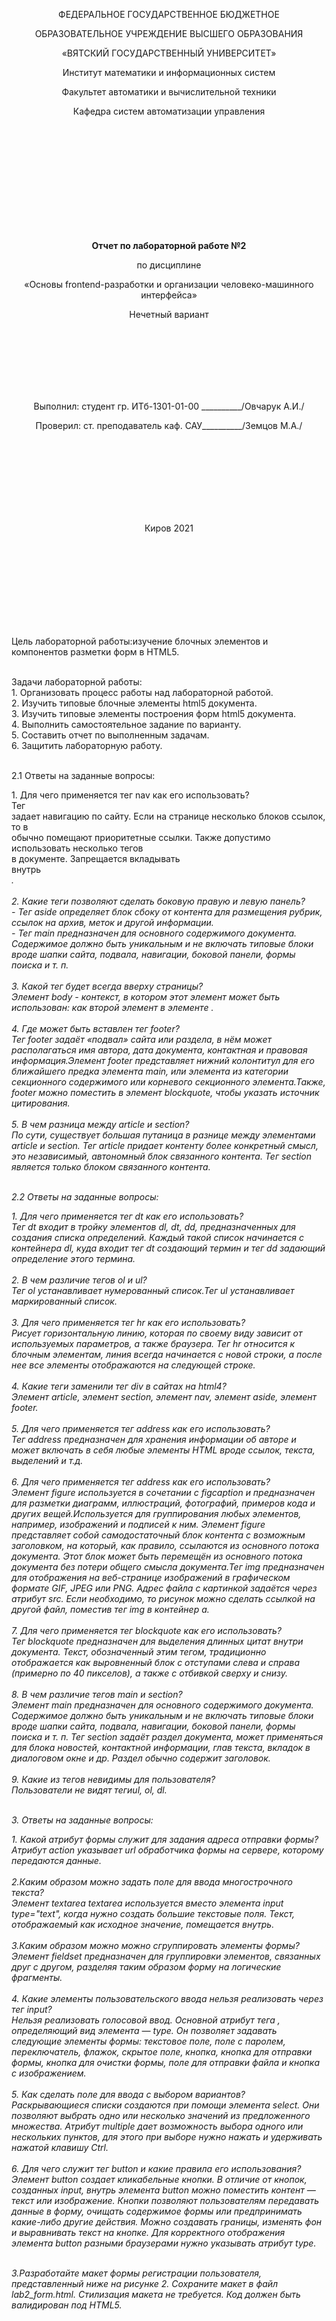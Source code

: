 <p align="center" >ФЕДЕРАЛЬНОЕ ГОСУДАРСТВЕННОЕ БЮДЖЕТНОЕ  </p> 
<p align="center">ОБРАЗОВАТЕЛЬНОЕ УЧРЕЖДЕНИЕ ВЫСШЕГО ОБРАЗОВАНИЯ</p> 
<p align="center">«ВЯТСКИЙ ГОСУДАРСТВЕННЫЙ УНИВЕРСИТЕТ» </p>  
<p align="center" >Институт математики и информационных систем</p> 
<p align="center">Факультет автоматики и вычислительной техники</p>
<p align="center">Кафедра систем автоматизации управления</p>
<br>
<br>
<br>
<br>
<br>
<br>
<br>
<br>
<br>
<p align="center" ><strong><br>Отчет по лабораторной работе №2</br></strong></p> 
<p align="center" >по дисциплине</p>
<p align="center" >«Основы frontend-разработки и организации человеко-машинного интерфейса»</p>
<p align="center" >Нечетный вариант</p>
<br>
<br>
<br>
<br>
<br>
<br>
<p align="center" >Выполнил: студент гр. ИТб-1301-01-00 __________/Овчарук А.И./</p>
<p align="center" >Проверил: ст. преподаватель каф. САУ__________/Земцов М.А./</p>
<br>
<br>
<br>
<br>
<br>
<br>
<br>
<p align="center">Киров 2021</p>
<br>
<br>
<br>
<br>
<br>
<br>
<br>
<br>
<p>Цель лабораторной работы:изучение блочных элементов и компонентов разметки форм в HTML5.</p>
<br>Задачи лабораторной работы:
<br>1.	Организовать процесс работы над лабораторной работой.
<br>2.	Изучить типовые блочные элементы html5 документа.
<br>3.	Изучить типовые элементы построения форм html5 документа.
<br>4.	Выполнить самостоятельное задание по варианту.
<br>5.	Составить отчет по выполненным задачам.
<br>6.	Защитить лабораторную работу.
<br>
<br>
<p>2.1 Ответы на заданные вопросы:</p>
1.	Для чего применяется тег nav как его использовать?<br>
Тег <nav> задает навигацию по сайту. Если на странице несколько блоков ссылок, то в <nav> обычно помещают приоритетные ссылки. Также допустимо использовать несколько тегов <nav> в документе. Запрещается вкладывать <nav> внутрь <address>.
<br>
<br>2.	Какие теги позволяют сделать боковую правую и левую панель?
<br>- Тег aside определяет блок сбоку от контента для размещения рубрик, ссылок на архив, меток и другой информации.
<br>- Тег main предназначен для основного содержимого документа. Содержимое должно быть уникальным и не включать типовые блоки вроде шапки сайта, подвала, навигации, боковой панели, формы поиска и т. п.
<br>
<br>3.	Какой тег будет всегда вверху страницы?
<br>Элемент body - контекст, в котором этот элемент может быть использован: как второй элемент в элементе <html>.
<br>
<br>4.	Где может быть вставлен тег footer?
<br>Тег footer задаёт «подвал» сайта или раздела, в нём может располагаться имя автора, дата документа, контактная и правовая информация.Элемент footer представляет нижний колонтитул для его ближайшего предка элемента main, или элемента из категории секционного содержимого или корневого секционного элемента.Также, footer можно поместить в элемент blockquote, чтобы указать источник цитирования.
 <br>
 <br>5.	В чем разница между article и section?
 <br>По сути, существует большая путаница в разнице между элементами article и section. Тег article придает контенту более конкретный смысл, это независимый, автономный блок связанного контента. Тег section является только блоком связанного контента. 
 <br>
<br>
<p>2.2 Ответы на заданные вопросы:</p>
1.	Для чего применяется тег dt как его использовать?
<br>Тег dt входит в тройку элементов dl, dt, dd, предназначенных для создания списка определений. Каждый такой список начинается с контейнера dl, куда входит тег dt создающий термин и тег dd задающий определение этого термина.
 <br>
 <br>2.	В чем различие тегов ol и ul?
 <br>Тег ol устанавливает нумерованный список.Тег ul устанавливает маркированный список. 
 <br>
 <br>3.	Для чего применяется тег hr как его использовать?
 <br>Рисует горизонтальную линию, которая по своему виду зависит от используемых параметров, а также браузера. Тег hr относится к блочным элементам, линия всегда начинается с новой строки, а после нее все элементы отображаются на следующей строке.
 <br>
 <br>4.	Какие теги заменили тег div в сайтах на html4?
 <br>Элемент article, элемент section, элемент nav, элемент aside, элемент footer.
 <br>
 <br>5.	Для чего применяется тег address как его использовать?
 <br>Тег address предназначен для хранения информации об авторе и может включать в себя любые элементы HTML вроде ссылок, текста, выделений и т.д.
 <br>
 <br>6.	Для чего применяется тег address как его использовать?
 <br>Элемент figure используется в сочетании с figcaption и предназначен для разметки диаграмм, иллюстраций, фотографий, примеров кода и других вещей.Используется для группирования любых элементов, например, изображений и подписей к ним. Элемент figure представляет собой самодостаточный блок контента с возможным заголовком, на который, как правило, ссылаются из основного потока документа. Этот блок может быть перемещён из основного потока документа без потери общего смысла документа.Тег img предназначен для отображения на веб-странице изображений в графическом формате GIF, JPEG или PNG. Адрес файла с картинкой задаётся через атрибут src. Если необходимо, то рисунок можно сделать ссылкой на другой файл, поместив тег img в контейнер a.
 <br>
 <br>7.	Для чего применяется тег blockquote как его использовать?
 <br>Тег blockquotе предназначен для выделения длинных цитат внутри документа. Текст, обозначенный этим тегом, традиционно отображается как выровненный блок с отступами слева и справа (примерно по 40 пикселов), а также с отбивкой сверху и снизу.
 <br>
 <br>8.	В чем различие тегов main и section?
 <br>Элемент main предназначен для основного содержимого документа. Содержимое должно быть уникальным и не включать типовые блоки вроде шапки сайта, подвала, навигации, боковой панели, формы поиска и т. п. Тег section задаёт раздел документа, может применяться для блока новостей, контактной информации, глав текста, вкладок в диалоговом окне и др. Раздел обычно содержит заголовок.
 <br>
 <br>9.	Какие из тегов невидимы для пользователя?
 <br>
Пользователи не видят тегиul, ol, dl.
 <br>
  <br>
<p>3. Ответы на заданные вопросы:</p>
 1. Какой атрибут формы служит для задания адреса отправки формы?
 <br>Атрибут action указывает url обработчика формы на сервере, которому передаются данные.
 <br>
 <br>2.Каким образом можно задать поле для ввода многострочного текста?
 <br>Элемент textarea textarea используется вместо элемента input type="text", когда нужно создать большие текстовые поля. Текст, отображаемый как исходное значение, помещается внутрь.
 <br>
 <br>3.Каким образом можно можно сгруппировать элементы формы?
 <br>Элемент fieldset предназначен для группировки элементов, связанных друг с другом, разделяя таким образом форму на логические фрагменты.
 <br>
 <br>4. Какие элементы пользовательского ввода нельзя реализовать через тег input?
 <br>Нельзя реализовать голосовой ввод.
Основной атрибут тега , определяющий вид элемента — type. Он позволяет задавать следующие элементы формы: текстовое поле, поле с паролем, переключатель, флажок, скрытое поле, кнопка, кнопка для отправки формы, кнопка для очистки формы, поле для отправки файла и кнопка с изображением.
<br>
<br>5. Как сделать поле для ввода с выбором вариантов?
<br>Раскрывающиеся списки создаются при помощи элемента select. Они позволяют выбрать одно или несколько значений из предложенного множества. Атрибут multiple дает возможность выбора одного или нескольких пунктов, для этого при выборе нужно нажать и удерживать нажатой клавишу Ctrl.
<br>
<br>6. Для чего служит тег button и какие правила его использования?
Элемент button создает кликабельные кнопки. В отличие от кнопок, созданных input, внутрь элемента button можно поместить контент — текст или изображение. Кнопки позволяют пользователям передавать данные в форму, очищать содержимое формы или предпринимать какие-либо другие действия. Можно создавать границы, изменять фон и выравнивать текст на кнопке. Для корректного отображения элемента button разными браузерами нужно указывать атрибут type.
  <br>
  <br>
<p>3.Разработайте макет формы регистрации пользователя, представленный ниже на рисунке 2. Сохраните макет в файл lab2_form.html. Стилизация макета не требуется. Код должен быть валидирован под HTML5.</p>

